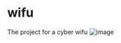 # wifu
The project for a cyber wifu
![image](https://github.com/Smilotte/cyber-wifu/assets/69844835/f88a5ac6-5087-4388-8315-b3157f63b18d)
